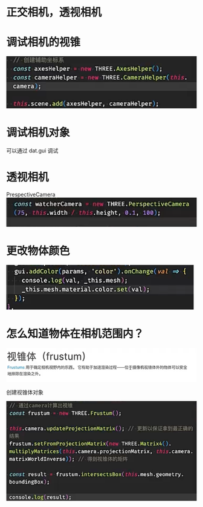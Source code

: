 
# 正交相机，透视相机

# 调试相机的视锥
![alt text](image.png)

# 调试相机对象
可以通过 dat.gui 调试

# 透视相机
PrespectiveCamera
![alt text](image-1.png)

# 更改物体颜色
![alt text](image-2.png)

# 怎么知道物体在相机范围内？
![alt text](image-3.png)

创建视锥体对象

![alt text](image-4.png)